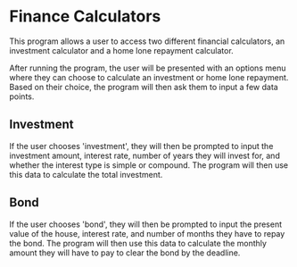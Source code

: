 # Finance Calculators

This program allows a user to access two different financial calculators, an investment calculator and a home lone repayment calculator.

After running the program, the user will be presented with an options menu where they can choose to calculate an investment or home lone repayment. Based on their choice, the program will then ask them to input a few data points.


## Investment 
If the user chooses 'investment', they will then be prompted to input the investment amount, interest rate, number of years they will invest for, and whether the interest type is simple or compound. The program will then use this data to calculate the total investment.

## Bond
If the user chooses 'bond', they will then be prompted to input the present value of the house, interest rate, and number of months they have to repay the bond. The program will then use this data to calculate the monthly amount they will have to pay to clear the bond by the deadline.